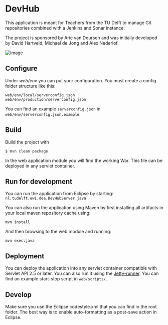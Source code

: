 # DevHub

This application is meant for Teachers from the TU Delft to manage Git repositories combined with a Jenkins and Sonar instance. 

The project is sponsored by Arie van Deursen and was initially developed by David Hartveld, Michael de Jong and Alex Nederlof.

![image](http://home.tudelft.nl/fileadmin/Default/Templates/images/logo.gif)

## Configure
Under *web/env* you can put your configuration. You must create a config folder structure like this:

	web/env/local/serverconfig.json
	web/env/production/serverconfig.json

You can find an example `serverconfig.json` in `web/env/serverconfig.json.example`.

## Build
Build the project with

    $ mvn clean package

In the web application module you will find the working War. This file can be deployed in any servlet container.

## Run for development
You can run the application from Eclipse by starting: `nl.tudelft.ewi.dea.DevHubServer.java`

You can also run the application using Maven by first installing all artifacts in your local maven repository cache using:

	mvn install
	
And then browsing to the web module and running:
	
	mvn exec:java
	
## Deployment
You can deploy the application into any servlet container compatible with Servlet API 2.5 or later. You can also run it using the [Jetty-runner](http://search.maven.org/#search%7Cga%7C1%7Ca%3A%22jetty-runner%22). You can find an example start-stop script in `web/scripts/`.


## Develop
Make sure you use the Eclipse codestyle.xml that you can find in the root folder. The best way is to enable auto-formatting as a post-save action in Eclipse.
